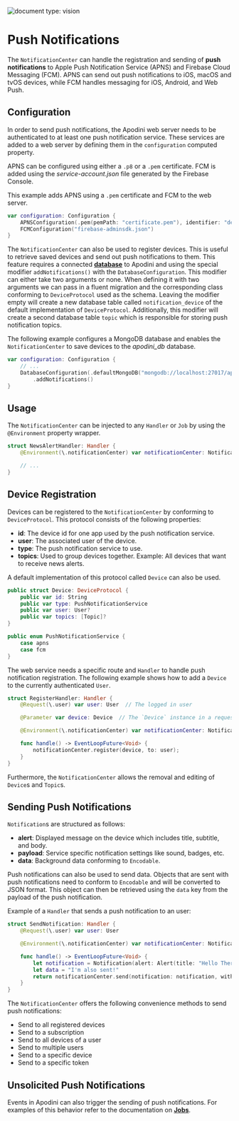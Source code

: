 <!--
                  
This source file is part of the Apodini open source project

SPDX-FileCopyrightText: 2019-2021 Paul Schmiedmayer and the Apodini project authors (see CONTRIBUTORS.md) <paul.schmiedmayer@tum.de>

SPDX-License-Identifier: MIT
             
-->

![document type: vision](https://apodini.github.io/resources/markdown-labels/document_type_vision.svg)

# Push Notifications

The `NotificationCenter` can handle the registration and sending of **push notifications** to Apple Push Notification Service (APNS) and Firebase Cloud Messaging (FCM). APNS can send out push notifications to iOS, macOS and tvOS devices, while FCM handles messaging for iOS, Android, and Web Push.

## Configuration

In order to send push notifications, the Apodini web server needs to be authenticated to at least one push notification service. These services are added to a web server by defining them in the `configuration` computed property.

APNS can be configured using either a `.p8` or a `.pem` certificate. FCM is added using the _service-account.json_ file generated by the Firebase Console.

This example adds APNS using a `.pem` certificate and FCM to the web server.

```swift
var configuration: Configuration {
    APNSConfiguration(.pem(pemPath: "certificate.pem"), identifier: "de.tum.in.ase.Example", environment: .sandbox)
    FCMConfiguration("firebase-adminsdk.json")
}
```

The `NotificationCenter` can also be used to register devices. This is useful to retrieve saved devices and send out push notifications to them. This feature requires a connected **[database](./Database.md)** to Apodini and using the special modifier `addNotifications()` with the `DatabaseConfiguration`. This modifier can either take two arguments or none. When defining it with two arguments we can pass in a fluent migration and the corresponding class conforming to `DeviceProtocol` used as the schema. Leaving the modifier empty will create a new database table called `notification_device` of the default implementation of `DeviceProtocol`.
Additionally, this modifier will create a second database table `topic` which is responsible for storing push notification topics.

The following example configures a MongoDB database and enables the `NotificationCenter` to save devices to the _apodini_db_ database.

```swift
var configuration: Configuration {
    // ...
    DatabaseConfiguration(.defaultMongoDB("mongodb://localhost:27017/apodini_db"))
        .addNotifications()
}
```

## Usage

The `NotificationCenter` can be injected to any `Handler` or `Job` by using the `@Environment` property wrapper.

```swift
struct NewsAlertHandler: Handler {
    @Environment(\.notificationCenter) var notificationCenter: NotificationCener

    // ...
}
```

## Device Registration

Devices can be registered to the `NotificationCenter` by conforming to `DeviceProtocol`. This protocol consists of the following properties:

- **id**: The device id for one app used by the push notification service.
- **user**: The associated user of the device.
- **type**: The push notification service to use.
- **topics**: Used to group devices together. Example: All devices that want to receive news alerts.

A default implementation of this protocol called `Device` can also be used.

```swift
public struct Device: DeviceProtocol {
    public var id: String
    public var type: PushNotificationService
    public var user: User?
    public var topics: [Topic]?
}

public enum PushNotificationService {
    case apns
    case fcm
}
```

The web service needs a specific route and `Handler` to handle push notification registration. The following example shows how to add a `Device` to the currently authenticated `User`.

```swift
struct RegisterHandler: Handler {
    @Request(\.user) var user: User  // The logged in user

    @Parameter var device: Device  // The `Device` instance in a request body

    @Environment(\.notificationCenter) var notificationCenter: NotificationCener

    func handle() -> EventLoopFuture<Void> {
        notificationCenter.register(device, to: user);
    }
}
```

Furthermore, the `NotificationCenter` allows the removal and editing of `Device`s and `Topic`s.

## Sending Push Notifications

`Notification`s are structured as follows:

- **alert**: Displayed message on the device which includes title, subtitle, and body.
- **payload**: Service specific notification settings like sound, badges, etc.
- **data**: Background data conforming to `Encodable`.

Push notifications can also be used to send data. Objects that are sent with push notifications need to conform to `Encodable` and will be converted to JSON format. This object can then be retrieved using the `data` key from the payload of the push notification.

Example of a `Handler` that sends a push notification to an user:

```swift
struct SendNotification: Handler {
    @Request(\.user) var user: User

    @Environment(\.notificationCenter) var notificationCenter: NotificationCener

    func handle() -> EventLoopFuture<Void> {
        let notification = Notification(alert: Alert(title: "Hello There 👋"))
        let data = "I'm also sent!"
        return notificationCenter.send(notification: notification, with: data, to: user)
    }
}
```

The `NotificationCenter` offers the following convenience methods to send push notifications:

- Send to all registered devices
- Send to a subscription
- Send to all devices of a user
- Send to multiple users
- Send to a specific device
- Send to a specific token

## Unsolicited Push Notifications

Events in Apodini can also trigger the sending of push notifications. For examples of this behavior refer to the documentation on **[Jobs](./Jobs.md)**.
